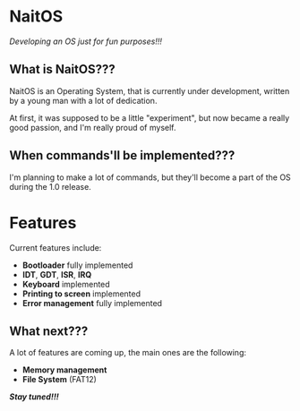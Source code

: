 # NaitOS

*Developing an OS just for fun purposes!!!*


## What is NaitOS???

NaitOS is an Operating System, that is currently under development, written by a young man with a lot of dedication.

At first, it was supposed to be a little "experiment", but now became a really good passion, and I'm really proud of myself.

## When commands'll be implemented???

I'm planning to make a lot of commands, but they'll become a part of the OS during the 1.0 release. 

# Features

Current features include:
 - **Bootloader** fully implemented
 - **IDT**, **GDT**, **ISR**, **IRQ**
 - **Keyboard** implemented
 - **Printing to screen** implemented
 - **Error management** fully implemented

## What next???

A lot of features are coming up, the main ones are the following:
 - **Memory management**
 - **File System** (FAT12)

***Stay tuned!!!***
